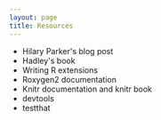 ```yaml
---
layout: page
title: Resources
---
```


- Hilary Parker's blog post
- Hadley's book
- Writing R extensions
- Roxygen2 documentation
- Knitr documentation and knitr book
- devtools
- testthat
